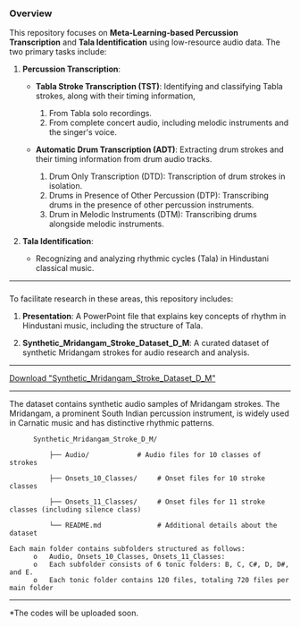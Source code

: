 ### Overview

This repository focuses on **Meta-Learning-based Percussion Transcription** and **Tala Identification** using low-resource audio data. The two primary tasks include:

1. **Percussion Transcription**:

   - **Tabla Stroke Transcription (TST)**: Identifying and classifying Tabla strokes, along with their timing information,
      1. From Tabla solo recordings.
      2. From complete concert audio, including melodic instruments and the singer's voice.

   - **Automatic Drum Transcription (ADT)**: Extracting drum strokes and their timing information from drum audio tracks.
      1.  Drum Only Transcription (DTD): Transcription of drum strokes in isolation.
      2.  Drums in Presence of Other Percussion (DTP): Transcribing drums in the presence of other percussion instruments.
      3.  Drum in Melodic Instruments (DTM): Transcribing drums alongside melodic instruments.

2. **Tala Identification**:

   - Recognizing and analyzing rhythmic cycles (Tala) in Hindustani classical music.

___

### 


To facilitate research in these areas, this repository includes:

  1.  **Presentation**: A PowerPoint file that explains key concepts of rhythm in Hindustani music, including the structure of Tala.

  2.  **Synthetic_Mridangam_Stroke_Dataset_D_M**: A curated dataset of synthetic Mridangam strokes for audio research and analysis.
      

___

[Download "Synthetic_Mridangam_Stroke_Dataset_D_M"](https://iitk-my.sharepoint.com/:f:/g/personal/rkodag_iitk_ac_in/Esz9ax0h4jhDgRsY_qv_KbEB_TkYsfBnfKCYPqPiNeeRog?e=6nSbwO)
___
The dataset contains synthetic audio samples of Mridangam strokes.  The Mridangam, a prominent South Indian percussion instrument, is widely used in Carnatic music and has distinctive rhythmic patterns.

          Synthetic_Mridangam_Stroke_D_M/
      
              ├── Audio/            # Audio files for 10 classes of strokes
              
              ├── Onsets_10_Classes/     # Onset files for 10 stroke classes
              
              ├── Onsets_11_Classes/     # Onset files for 11 stroke classes (including silence class)
              
              └── README.md              # Additional details about the dataset

    Each main folder contains subfolders structured as follows:
          o	  Audio, Onsets_10_Classes, Onsets_11_Classes:
          o	  Each subfolder consists of 6 tonic folders: B, C, C#, D, D#, and E.
          o	  Each tonic folder contains 120 files, totaling 720 files per main folder

___

*The codes will be uploaded soon. 

     

